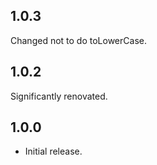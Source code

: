 ## 1.0.3

Changed not to do toLowerCase.

## 1.0.2

Significantly renovated.

## 1.0.0

* Initial release.
